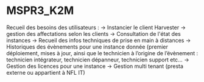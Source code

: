 # MSPR3_K2M
Recueil des besoins des utilisateurs : 
-> Instancier le client Harvester
-> gestion des affectations selon les clients
-> Consultation de l'état des instances
-> Recueil des infos techniques de prise en main à distances 
-> Historiques des évènements pour une instance donnée (premier déploiement, mises à jour, ainsi que le technicien à l’origine de l’évènement : technicien intégrateur, technicien dépanneur, technicien support etc…
-> Gestion des licences pour une instance
-> Gestion multi tenant (presta externe ou appartient à NFL IT)
